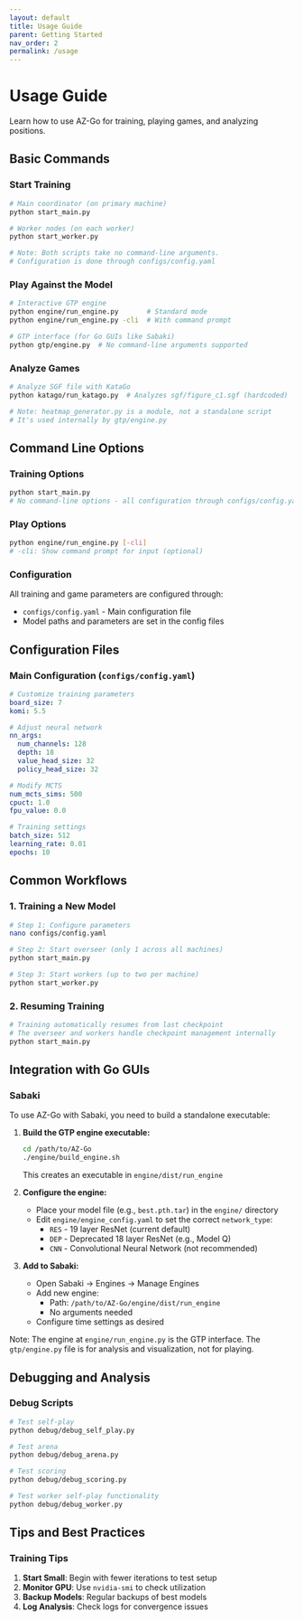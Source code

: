 ```yaml
---
layout: default
title: Usage Guide
parent: Getting Started
nav_order: 2
permalink: /usage
---
```


# Usage Guide

Learn how to use AZ-Go for training, playing games, and analyzing positions.

## Basic Commands

### Start Training

```bash
# Main coordinator (on primary machine)
python start_main.py

# Worker nodes (on each worker)
python start_worker.py

# Note: Both scripts take no command-line arguments.
# Configuration is done through configs/config.yaml
```

### Play Against the Model

```bash
# Interactive GTP engine
python engine/run_engine.py       # Standard mode
python engine/run_engine.py -cli  # With command prompt

# GTP interface (for Go GUIs like Sabaki)
python gtp/engine.py  # No command-line arguments supported
```

### Analyze Games

```bash
# Analyze SGF file with KataGo
python katago/run_katago.py  # Analyzes sgf/figure_c1.sgf (hardcoded)

# Note: heatmap_generator.py is a module, not a standalone script
# It's used internally by gtp/engine.py
```

## Command Line Options

### Training Options

```bash
python start_main.py
# No command-line options - all configuration through configs/config.yaml
```

### Play Options

```bash
python engine/run_engine.py [-cli]
# -cli: Show command prompt for input (optional)
```

### Configuration

All training and game parameters are configured through:
- `configs/config.yaml` - Main configuration file
- Model paths and parameters are set in the config files

## Configuration Files

### Main Configuration (`configs/config.yaml`)

```yaml
# Customize training parameters
board_size: 7
komi: 5.5

# Adjust neural network
nn_args:
  num_channels: 128
  depth: 18
  value_head_size: 32
  policy_head_size: 32

# Modify MCTS
num_mcts_sims: 500
cpuct: 1.0
fpu_value: 0.0

# Training settings
batch_size: 512
learning_rate: 0.01
epochs: 10
```

## Common Workflows

### 1. Training a New Model

```bash
# Step 1: Configure parameters
nano configs/config.yaml

# Step 2: Start overseer (only 1 across all machines)
python start_main.py

# Step 3: Start workers (up to two per machine)
python start_worker.py
```

### 2. Resuming Training

```bash
# Training automatically resumes from last checkpoint
# The overseer and workers handle checkpoint management internally
python start_main.py
```

## Integration with Go GUIs

### Sabaki

To use AZ-Go with Sabaki, you need to build a standalone executable:

1. **Build the GTP engine executable:**
   ```bash
   cd /path/to/AZ-Go
   ./engine/build_engine.sh
   ```
   This creates an executable in `engine/dist/run_engine`

2. **Configure the engine:**
   - Place your model file (e.g., `best.pth.tar`) in the `engine/` directory
   - Edit `engine/engine_config.yaml` to set the correct `network_type`:
     - `RES` - 19 layer ResNet (current default)
     - `DEP` - Deprecated 18 layer ResNet (e.g., Model Q)
     - `CNN` - Convolutional Neural Network (not recommended)

3. **Add to Sabaki:**
   - Open Sabaki → Engines → Manage Engines
   - Add new engine:
     - Path: `/path/to/AZ-Go/engine/dist/run_engine`
     - No arguments needed
   - Configure time settings as desired

Note: The engine at `engine/run_engine.py` is the GTP interface. The `gtp/engine.py` file is for analysis and visualization, not for playing.

## Debugging and Analysis

### Debug Scripts

```bash
# Test self-play
python debug/debug_self_play.py

# Test arena
python debug/debug_arena.py

# Test scoring
python debug/debug_scoring.py

# Test worker self-play functionality
python debug/debug_worker.py
```

## Tips and Best Practices

### Training Tips

1. **Start Small**: Begin with fewer iterations to test setup
2. **Monitor GPU**: Use `nvidia-smi` to check utilization
3. **Backup Models**: Regular backups of best models
4. **Log Analysis**: Check logs for convergence issues